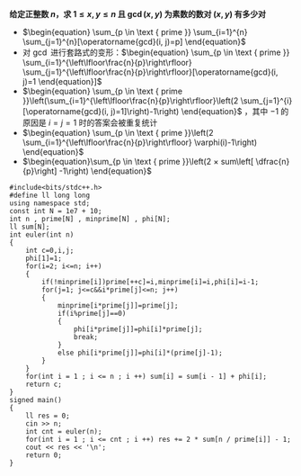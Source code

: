 **给定正整数 $n$，求 $1\le x,y\le n$ 且 $\gcd(x,y)$ 为素数的数对 $(x,y)$ 有多少对**

+ $\begin{equation}
  \sum_{p \in \text { prime }} \sum_{i=1}^{n} \sum_{j=1}^{n}[\operatorname{gcd}(i, j)=p]
  \end{equation}$
+ 对 $\gcd$ 进行套路式的变形：$\begin{equation}
  \sum_{p \in \text { prime }} \sum_{i=1}^{\left\lfloor\frac{n}{p}\right\rfloor} \sum_{j=1}^{\left\lfloor\frac{n}{p}\right\rfloor}[\operatorname{gcd}(i, j)=1
  \end{equation}]$
+ $\begin{equation}
  \sum_{p \in \text { prime }}\left(\sum_{i=1}^{\left\lfloor\frac{n}{p}\right\rfloor}\left(2 \sum_{j=1}^{i}[\operatorname{gcd}(i, j)=1]\right)-1\right)
  \end{equation}$ ，其中 $-1$ 的原因是 $i=j=1$ 时的答案会被重复统计
+ $\begin{equation}
  \sum_{p \in \text { prime }}\left(2 \sum_{i=1}^{\left\lfloor\frac{n}{p}\right\rfloor} \varphi(i)-1\right)
  \end{equation}$
+ $\begin{equation}\sum_{p \in \text { prime }}\left(2 × sum\left[ \dfrac{n}{p}\right] -1\right)
  \end{equation}$

```text
#include<bits/stdc++.h>
#define ll long long
using namespace std;
const int N = 1e7 + 10;
int n , prime[N] , minprime[N] , phi[N];
ll sum[N];
int euler(int n)
{
	int c=0,i,j;
	phi[1]=1;
	for(i=2; i<=n; i++)
	{
		if(!minprime[i])prime[++c]=i,minprime[i]=i,phi[i]=i-1;
		for(j=1; j<=c&&i*prime[j]<=n; j++)
		{
			minprime[i*prime[j]]=prime[j];
			if(i%prime[j]==0)
			{
				phi[i*prime[j]]=phi[i]*prime[j];
				break;
			}
			else phi[i*prime[j]]=phi[i]*(prime[j]-1);
		}
	}
	for(int i = 1 ; i <= n ; i ++) sum[i] = sum[i - 1] + phi[i];
	return c;
}
signed main()
{
	ll res = 0;
	cin >> n;
	int cnt = euler(n);
	for(int i = 1 ; i <= cnt ; i ++) res += 2 * sum[n / prime[i]] - 1;
	cout << res << '\n';
	return 0;
}
```
